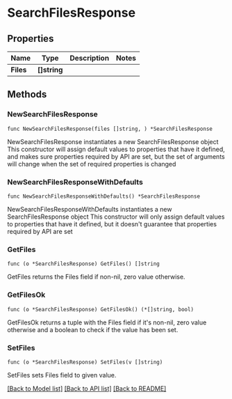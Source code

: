 # SearchFilesResponse

## Properties

Name | Type | Description | Notes
------------ | ------------- | ------------- | -------------
**Files** | **[]string** |  | 

## Methods

### NewSearchFilesResponse

`func NewSearchFilesResponse(files []string, ) *SearchFilesResponse`

NewSearchFilesResponse instantiates a new SearchFilesResponse object
This constructor will assign default values to properties that have it defined,
and makes sure properties required by API are set, but the set of arguments
will change when the set of required properties is changed

### NewSearchFilesResponseWithDefaults

`func NewSearchFilesResponseWithDefaults() *SearchFilesResponse`

NewSearchFilesResponseWithDefaults instantiates a new SearchFilesResponse object
This constructor will only assign default values to properties that have it defined,
but it doesn't guarantee that properties required by API are set

### GetFiles

`func (o *SearchFilesResponse) GetFiles() []string`

GetFiles returns the Files field if non-nil, zero value otherwise.

### GetFilesOk

`func (o *SearchFilesResponse) GetFilesOk() (*[]string, bool)`

GetFilesOk returns a tuple with the Files field if it's non-nil, zero value otherwise
and a boolean to check if the value has been set.

### SetFiles

`func (o *SearchFilesResponse) SetFiles(v []string)`

SetFiles sets Files field to given value.



[[Back to Model list]](../README.md#documentation-for-models) [[Back to API list]](../README.md#documentation-for-api-endpoints) [[Back to README]](../README.md)


